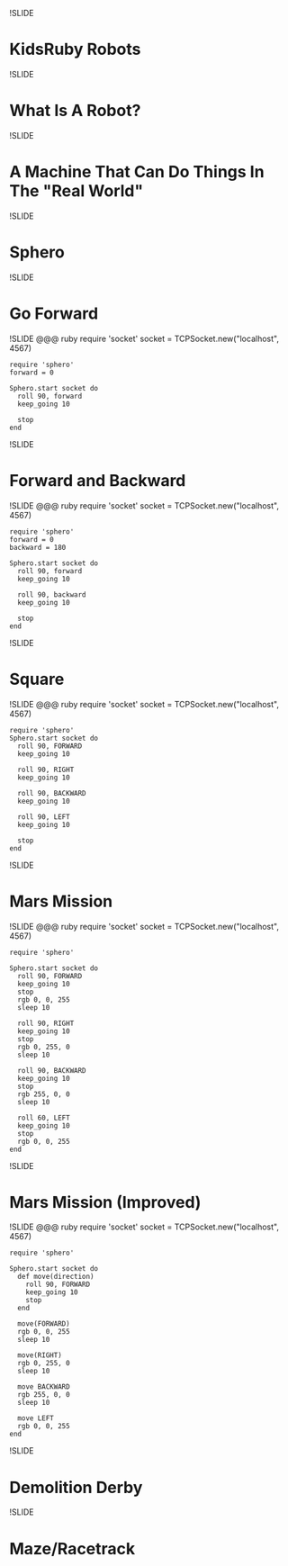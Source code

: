 !SLIDE
# KidsRuby Robots #

!SLIDE
# What Is A Robot? #

!SLIDE
# A Machine That Can Do Things In The "Real World" #

!SLIDE
# Sphero #

!SLIDE
# Go Forward #

!SLIDE
    @@@ ruby
    require 'socket'
    socket = TCPSocket.new("localhost", 4567)

    require 'sphero'
    forward = 0

    Sphero.start socket do
      roll 90, forward
      keep_going 10

      stop
    end

!SLIDE
# Forward and Backward #

!SLIDE
    @@@ ruby
    require 'socket'
    socket = TCPSocket.new("localhost", 4567)

    require 'sphero'
    forward = 0
    backward = 180

    Sphero.start socket do
      roll 90, forward
      keep_going 10

      roll 90, backward
      keep_going 10

      stop
    end

!SLIDE
# Square #

!SLIDE
    @@@ ruby
    require 'socket'
    socket = TCPSocket.new("localhost", 4567)

    require 'sphero'
    Sphero.start socket do
      roll 90, FORWARD
      keep_going 10

      roll 90, RIGHT
      keep_going 10

      roll 90, BACKWARD
      keep_going 10

      roll 90, LEFT
      keep_going 10

      stop
    end

!SLIDE
# Mars Mission #

!SLIDE
    @@@ ruby
    require 'socket'
    socket = TCPSocket.new("localhost", 4567)

    require 'sphero'

    Sphero.start socket do
      roll 90, FORWARD
      keep_going 10
      stop
      rgb 0, 0, 255
      sleep 10

      roll 90, RIGHT
      keep_going 10
      stop
      rgb 0, 255, 0
      sleep 10

      roll 90, BACKWARD
      keep_going 10
      stop
      rgb 255, 0, 0
      sleep 10

      roll 60, LEFT
      keep_going 10
      stop
      rgb 0, 0, 255
    end

!SLIDE
# Mars Mission (Improved) #

!SLIDE
    @@@ ruby
    require 'socket'
    socket = TCPSocket.new("localhost", 4567)

    require 'sphero'

    Sphero.start socket do
      def move(direction)
        roll 90, FORWARD
        keep_going 10
        stop
      end

      move(FORWARD)
      rgb 0, 0, 255
      sleep 10

      move(RIGHT)
      rgb 0, 255, 0
      sleep 10

      move BACKWARD
      rgb 255, 0, 0
      sleep 10

      move LEFT
      rgb 0, 0, 255
    end


!SLIDE
# Demolition Derby #

!SLIDE
# Maze/Racetrack #
